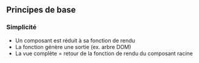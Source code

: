## Principes de base

### Simplicité

* Un composant est réduit à sa fonction de rendu
* La fonction génère une sortie (ex. arbre DOM)
* La vue complète = retour de la fonction de rendu du composant racine
